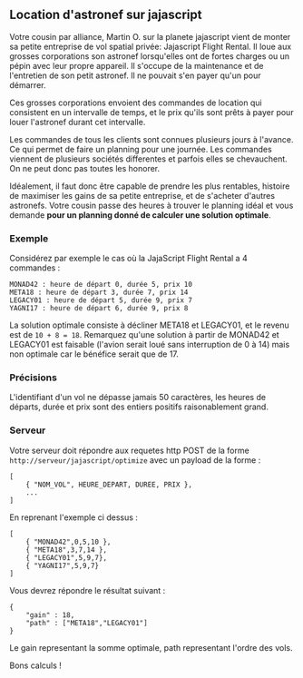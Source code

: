## Location d'astronef sur jajascript

Votre cousin par alliance, Martin O. sur la planete jajascript vient de monter sa petite entreprise de vol spatial privée: Jajascript Flight Rental. Il loue aux grosses corporations son astronef lorsqu'elles ont de fortes charges ou un pépin avec leur propre appareil. Il s'occupe de la maintenance et de l'entretien de son petit astronef. Il ne pouvait s'en payer qu'un pour démarrer.

Ces grosses corporations envoient des commandes de location qui consistent en un intervalle de temps, et le prix qu'ils sont prêts à payer pour louer l'astronef durant cet intervalle.

Les commandes de tous les clients sont connues plusieurs jours à l'avance. Ce qui permet de faire un planning pour une journée.
Les commandes viennent de plusieurs sociétés differentes et parfois elles se chevauchent. On ne peut donc pas toutes les honorer.

Idéalement, il faut donc être capable de prendre les plus rentables, histoire de maximiser les gains de sa petite entreprise, et de s'acheter d'autres astronefs.
Votre cousin passe des heures à trouver le planning idéal et vous demande **pour un planning donné de calculer une solution optimale**.

### Exemple

Considérez par exemple le cas où la JajaScript Flight Rental a 4 commandes :

	MONAD42 : heure de départ 0, durée 5, prix 10
	META18 : heure de départ 3, durée 7, prix 14
	LEGACY01 : heure de départ 5, durée 9, prix 7
	YAGNI17 : heure de départ 6, durée 9, prix 8

La solution optimale consiste à décliner META18 et LEGACY01, et le revenu est de `10 + 8 = 18`. Remarquez qu'une solution à partir de MONAD42 et LEGACY01 est faisable (l'avion serait loué sans interruption de 0 à 14) mais non optimale car le bénéfice serait que de 17.


### Précisions

L'identifiant d'un vol ne dépasse jamais 50 caractères,
les heures de départs, durée et prix sont des entiers positifs raisonablement grand.

### Serveur

Votre serveur doit répondre aux requetes http POST de la forme `http://serveur/jajascript/optimize` avec un payload de la forme :

	[
		{ "NOM_VOL", HEURE_DEPART, DUREE, PRIX },
		...
	]

En reprenant l'exemple ci dessus :

	[
		{ "MONAD42",0,5,10 },
		{ "META18",3,7,14 },
		{ "LEGACY01",5,9,7},
		{ "YAGNI17",5,9,7}
	]

Vous devrez répondre le résultat suivant :

	{
		"gain" : 18,
		"path" : ["META18","LEGACY01"]
	}

Le gain representant la somme optimale, path representant l'ordre des vols.


Bons calculs !
